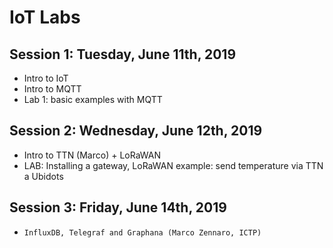 # IoT Labs


## Session 1: Tuesday, June 11th, 2019
- Intro to IoT
- Intro to MQTT
- Lab 1: basic examples with MQTT

## Session 2: Wednesday, June 12th, 2019
- Intro to TTN (Marco) + LoRaWAN
- LAB: Installing a gateway, LoRaWAN example: send temperature via TTN a Ubidots

## Session 3: Friday, June 14th, 2019
-     InfluxDB, Telegraf and Graphana (Marco Zennaro, ICTP)
